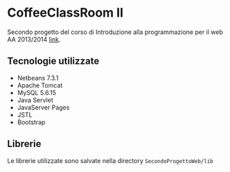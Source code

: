 CoffeeClassRoom II
==================

Secondo progetto del corso di Introduzione alla programmazione per il web AA 2013/2014 [link](https://sites.google.com/site/introtowebprogrammingtrento/exams/progetto-finale).

Tecnologie utilizzate
---------------------

* Netbeans 7.3.1
* Apache Tomcat
* MySQL 5.6.15
* Java Servlet
* JavaServer Pages
* JSTL
* Bootstrap

Librerie
-------

Le librerie utilizzate sono salvate nella directory `SecondoProgettoWeb/lib`
